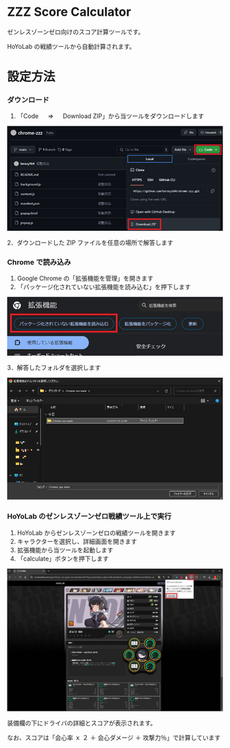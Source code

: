 # ZZZ Score Calculator

ゼンレスゾーンゼロ向けのスコア計算ツールです。

HoYoLab の戦績ツールから自動計算されます。

# 設定方法

### ダウンロード

1. 「Code 　 ⇒ 　 Download ZIP」から当ツールをダウンロードします

![ダウンロード](/docs/images/help1.jpg)

2．ダウンロードした ZIP ファイルを任意の場所で解答します

### Chrome で読み込み

1. Google Chrome の「拡張機能を管理」を開きます
2. 「パッケージ化されていない拡張機能を読み込む」を押下します

![パッケージ化されていない拡張機能を読み込む](/docs/images/help2.jpg)

3．解答したフォルダを選択します

![フォルダを選択](/docs/images/help3.jpg)

### HoYoLab のゼンレスゾーンゼロ戦績ツール上で実行

1. HoYoLab からゼンレスゾーンゼロの戦績ツールを開きます
2. キャラクターを選択し、詳細画面を開きます
3. 拡張機能から当ツールを起動します
4. 「calculate」ボタンを押下します

![拡張機能](/docs/images/help4.jpg)

装備欄の下にドライバの詳細とスコアが表示されます。

なお、スコアは「会心率 ｘ ２ ＋ 会心ダメージ ＋ 攻撃力％」で計算しています
